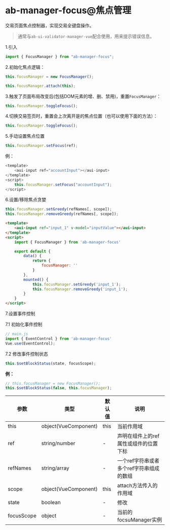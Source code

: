 # ab-manager-focus@焦点管理

交易页面焦点控制器，实现交易全键盘操作。

> 通常与`ab-ui-validator-manager-vue`配合使用，用来提示错误信息。

1.引入

```js
import { FocusManager } from "ab-manager-focus";
```

2.初始化焦点逻辑：

```js
this.focusManager = new FocusManager();

this.focusManager.attach(this);
```

3.触发了页面布局改变后(包括DOM元素的增、删、禁用)，重置`FocusManager`：

```js
this.focusManager.toggleFocus();
```

4.切换交易签页时，重置会上次离开是的焦点位置（也可以使用下面的方法）：

```js
this.focusManager.toggleFocus();
```

5.手动设置焦点位置

```js
this.focusManager.setFocus(ref);
```

例：
```js
<template>
    <aui-input ref="accountInput"></aui-input>
</template>
<script>
    this.focusManager.setFocus("accountInput");
</script>
```

6.设置/移除焦点贪婪

```js
this.focusManager.setGreedy(refNames[, scope]);
this.focusManager.removeGreedy(refNames[, scope]);
```


```html
<template>
    <aui-input ref="input_1" v-model="inputValue"></aui-input>
</template>
<script>
    import { FocusManager } from 'ab-manager-focus'

    export default {
        data() {
            return {
                focusManager: ''
            }
        },
        mounted() {
            this.focusManager.setGreedy('input_1');
            this.focusManager.removeGreedy('input_1');
        }
    }
</script>
```

7.设置事件控制

7.1 初始化事件控制

```js
// main.js
import { EventControl } from 'ab-manager-focus'
Vue.use(EventControl);
```

7.2 修改事件控制状态

```js
this.$setBlockStatus(state, focusScope);
```

**例：**
```js
// this.focusManager = new FocusManager();
this.$setBlockStatus(false, this.focusManager);
```

| 参数     | 类型 | 默认值 | 说明 |
| -------- | --- | --- | --- |
| this | object(VueComponent) | this | 当前作用域 |
| ref | string/number | - | 声明在组件上的ref属性或组件的位置下标 |
| refNames | string/array | - | 一个ref字符串或者多个ref字符串组成的数组 |
| scope | object(VueComponent) | this | attach方法传入的作用域 |
| state | boolean | - | 修改 |
| focusScope | object | - | 当前的focsuManager实例 |
